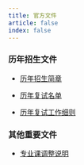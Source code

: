 ```yaml
---
title: 官方文件
article: false
index: false
---
```


### 历年招生文件

- [历年招生简章](./admissions-guide.md)

- [历年复试名单](./re-examination-list.md)

- [历年复试工作细则](./re-examination-guide.md)

### 其他重要文件

- [专业课调整说明](./subject-adjustment.md)

